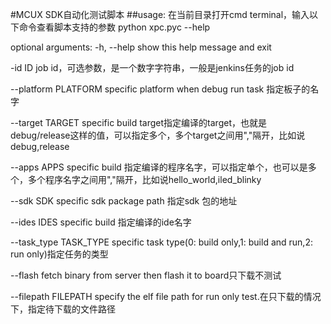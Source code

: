 #MCUX SDK自动化测试脚本
##usage:
在当前目录打开cmd terminal，输入以下命令查看脚本支持的参数
python xpc.pyc --help

optional arguments:
  -h, --help            show this help message and exit
  
  -id ID                job id，可选参数，是一个数字字符串，一般是jenkins任务的job id
  
  --platform PLATFORM   specific platform when debug run task 指定板子的名字
  
  --target TARGET       specific build target指定编译的target，也就是debug/release这样的值，可以指定多个，多个target之间用","隔开，比如说debug,release
  
  --apps APPS           specific build 指定编译的程序名字，可以指定单个，也可以是多个，多个程序名字之间用","隔开，比如说hello_world,iled_blinky
  
  --sdk SDK             specific sdk package path 指定sdk 包的地址
  
  --ides IDES           specific build 指定编译的ide名字
  
  --task_type TASK_TYPE specific task type(0: build only,1: build and run,2: run only)指定任务的类型
  
  --flash               fetch binary from server then flash it to board只下载不测试
  
  --filepath FILEPATH   specify the elf file path for run only test.在只下载的情况下，指定待下载的文件路径
